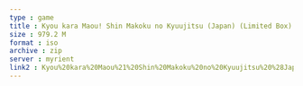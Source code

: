 ```yaml
---
type : game
title : Kyou kara Maou! Shin Makoku no Kyuujitsu (Japan) (Limited Box)
size : 979.2 M
format : iso
archive : zip
server : myrient
link2 : Kyou%20kara%20Maou%21%20Shin%20Makoku%20no%20Kyuujitsu%20%28Japan%29%20%28Limited%20Box%29
---
```

